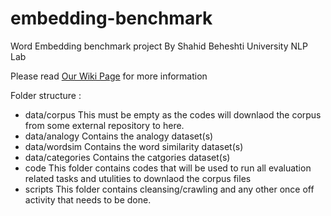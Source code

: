 # embedding-benchmark
Word Embedding benchmark project By Shahid Beheshti University NLP Lab

Please read [Our Wiki Page](https://github.com/sehsanm/embedding-benchmark/wiki) for more information

Folder structure : 
* data/corpus  This must be empty as the codes will downlaod the corpus from some external repository to here. 
* data/analogy Contains the analogy dataset(s) 
* data/wordsim Contains the word similarity dataset(s)
* data/categories Contains the catgories dataset(s) 
* code This folder contains codes that will be used to run all evaluation related tasks and utulities to downlaod the corpus files 
* scripts This folder contains cleansing/crawling and any other once off activity that needs to be done. 

